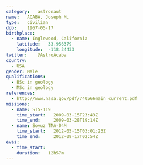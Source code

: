 ```yaml
---
category:	astronaut
name:	ACABA, Joseph M.
type:	civilian
dob:	1967-05-17
birthplace:
  - name: Inglewood, California
    latitude:	33.956379
    longitude:	-118.34433
twitter:	@AstroAcaba
country:
  - USA
gender:	Male
qualifications:
  - BSc in geology
  - MSc in geology
references:
  - http://www.nasa.gov/pdf/740566main_current.pdf
missions:
  - name: STS-119
    time_start:   2009-03-15T23:43Z
    time_end:     2009-03-28T19:14Z
  - name: Soyuz TMA-04M
    time_start:   2012-05-15T03:01:23Z
    time_end:     2012-09-17T02:54Z
evas:
  - time_start: 
    duration:   12h57m
---
```

